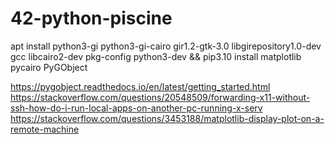 # 42-python-piscine

apt install python3-gi python3-gi-cairo gir1.2-gtk-3.0 libgirepository1.0-dev gcc libcairo2-dev pkg-config python3-dev && pip3.10 install matplotlib pycairo PyGObject

 https://pygobject.readthedocs.io/en/latest/getting_started.html
 https://stackoverflow.com/questions/20548509/forwarding-x11-without-ssh-how-do-i-run-local-apps-on-another-pc-running-x-serv
 https://stackoverflow.com/questions/3453188/matplotlib-display-plot-on-a-remote-machine
